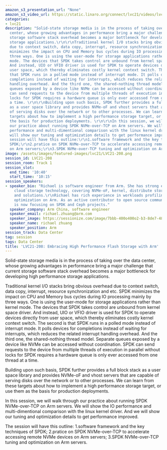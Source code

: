 ```yaml
---
amazon_s3_presentation_url: "None"
amazon_s3_video_url: https://static.linaro.org/connect/lvc21/videos/lvc21-208.mp4
categories:
- lvc21
description: "Solid-state storage media is in the process of taking over the data
  center, whose growing advantages in performance bring a major challenge that current
  storage software stack overhead becomes a major bottleneck for developing high performance
  storage applications.\r\n\r\nTraditional kernel I/O stacks bring obvious overhead
  due to context switch, data copy, interrupt, resource synchronization and etc. SPDK
  minimizes the impact on CPU and Memory bus cycles during IO processing mainly by
  three ways. One is using the user-mode for storage applications rather than kernel
  mode. The devices that SPDK takes control are unbound from kernel space driver.
  And instead, UIO or VFIO driver is used for SPDK to operate devices directly from
  user space, which thereby eliminates costly kernel context switch. The second is
  that SPDK runs in a polled mode instead of interrupt mode. It polls devices for
  completions instead of waiting for interrupts, which reduces the related interrupt
  handling overhead. And the third one, the shared-nothing thread model. Separate
  queues exposed by a device like NVMe can be accessed without coordination. SPDK
  can send requests to the device from multiple threads of execution in parallel without
  locks for SPDK requires a hardware queue is only ever accessed from one thread at
  a time. \r\n\r\nBuilding upon such basis, SPDK further provides a full block stack
  as a user space library and provides NVMe-oF and vhost servers that are capable
  of serving disks over the network or to other processes. We can learn from these
  targets about how to implement a high performance storage target, or use them as
  the basis for production deployments. \r\n\r\nIn this session, we will walk through
  our practice about running SPDK NVMe-over-TCP on Arm servers. We will show the IO
  performance and multi-dimentional comparison with the linux kernel driver. And we
  will show our tuning and optimization details to get performance improved.\r\n\r\nThe
  session will have this outline:\r\n1.software framework and the key techniques of
  SPDK;\r\n2.pratice on SPDK NVMe-over-TCP to accelerate accessing remote NVMe devices
  on Arm servers;\r\n3.SPDK NVMe-over-TCP tuning and optimization on Arm servers. "
image: /assets/images/featured-images/lvc21/LVC21-208.png
session_id: LVC21-208
session_room: Track 1
session_slot:
  end_time: '10:40'
  start_time: '10:15'
session_speakers:
- speaker_bio: "Richael is software engineer from Arm. She has strong expertise in
    cloud storage technology, covering NVMe-oF, kernel, distribute storage system
    and solutions.\r\nRichael has rich experience in workloads profiling, tuning and
    optimization on Arm. As an active contributor to open source community, Richael
    is now focusing on SPDK and Ceph projects."
  speaker_company: Arm China, software engineer
  speaker_email: richael.zhuang@arm.com
  speaker_image: https://sessionize.com/image/7bbb-400o400o2-b3-8de7-48fe-9d0b-f60c59bd6b50.f0d16df8-226e-4077-b5bf-9f0a6aa8c1ea.jpg
  speaker_name: richael zhuang
  speaker_position: Arm
session_track: Data Center
tag: session
tags: Data Center
title: 'LVC21-208: Embracing High Performance Flash Storage with Arm'
---
```


Solid-state storage media is in the process of taking over the data center, whose growing advantages in performance bring a major challenge that current storage software stack overhead becomes a major bottleneck for developing high performance storage applications.

Traditional kernel I/O stacks bring obvious overhead due to context switch, data copy, interrupt, resource synchronization and etc. SPDK minimizes the impact on CPU and Memory bus cycles during IO processing mainly by three ways. One is using the user-mode for storage applications rather than kernel mode. The devices that SPDK takes control are unbound from kernel space driver. And instead, UIO or VFIO driver is used for SPDK to operate devices directly from user space, which thereby eliminates costly kernel context switch. The second is that SPDK runs in a polled mode instead of interrupt mode. It polls devices for completions instead of waiting for interrupts, which reduces the related interrupt handling overhead. And the third one, the shared-nothing thread model. Separate queues exposed by a device like NVMe can be accessed without coordination. SPDK can send requests to the device from multiple threads of execution in parallel without locks for SPDK requires a hardware queue is only ever accessed from one thread at a time. 

Building upon such basis, SPDK further provides a full block stack as a user space library and provides NVMe-oF and vhost servers that are capable of serving disks over the network or to other processes. We can learn from these targets about how to implement a high performance storage target, or use them as the basis for production deployments. 

In this session, we will walk through our practice about running SPDK NVMe-over-TCP on Arm servers. We will show the IO performance and multi-dimentional comparison with the linux kernel driver. And we will show our tuning and optimization details to get performance improved.

The session will have this outline:
1.software framework and the key techniques of SPDK;
2.pratice on SPDK NVMe-over-TCP to accelerate accessing remote NVMe devices on Arm servers;
3.SPDK NVMe-over-TCP tuning and optimization on Arm servers.